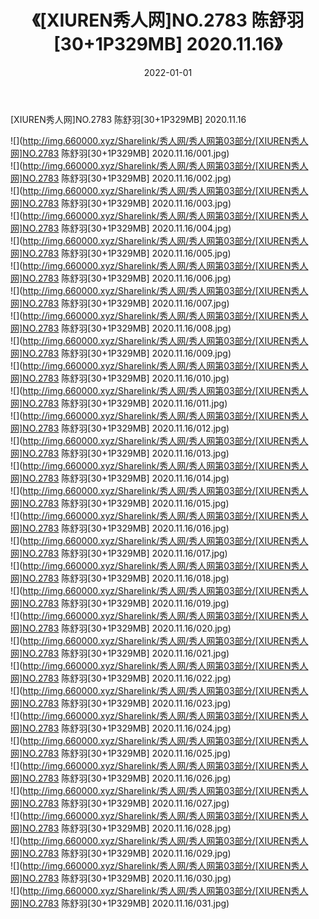 ﻿---
layout: post
title:  《[XIUREN秀人网]NO.2783 陈舒羽[30+1P329MB] 2020.11.16》
date:   2022-01-01
img: http://img.660000.xyz/Sharelink/秀人网/秀人网第03部分/[XIUREN秀人网]NO.2783 陈舒羽[30+1P329MB] 2020.11.16/000.jpg
categories: [美女, 清纯, 唯美]
---

[XIUREN秀人网]NO.2783 陈舒羽[30+1P329MB] 2020.11.16

 ![](http://img.660000.xyz/Sharelink/秀人网/秀人网第03部分/[XIUREN秀人网]NO.2783 陈舒羽[30+1P329MB] 2020.11.16/001.jpg) <br>![](http://img.660000.xyz/Sharelink/秀人网/秀人网第03部分/[XIUREN秀人网]NO.2783 陈舒羽[30+1P329MB] 2020.11.16/002.jpg) <br>![](http://img.660000.xyz/Sharelink/秀人网/秀人网第03部分/[XIUREN秀人网]NO.2783 陈舒羽[30+1P329MB] 2020.11.16/003.jpg) <br>![](http://img.660000.xyz/Sharelink/秀人网/秀人网第03部分/[XIUREN秀人网]NO.2783 陈舒羽[30+1P329MB] 2020.11.16/004.jpg) <br>![](http://img.660000.xyz/Sharelink/秀人网/秀人网第03部分/[XIUREN秀人网]NO.2783 陈舒羽[30+1P329MB] 2020.11.16/005.jpg) <br>![](http://img.660000.xyz/Sharelink/秀人网/秀人网第03部分/[XIUREN秀人网]NO.2783 陈舒羽[30+1P329MB] 2020.11.16/006.jpg) <br>![](http://img.660000.xyz/Sharelink/秀人网/秀人网第03部分/[XIUREN秀人网]NO.2783 陈舒羽[30+1P329MB] 2020.11.16/007.jpg) <br>![](http://img.660000.xyz/Sharelink/秀人网/秀人网第03部分/[XIUREN秀人网]NO.2783 陈舒羽[30+1P329MB] 2020.11.16/008.jpg) <br>![](http://img.660000.xyz/Sharelink/秀人网/秀人网第03部分/[XIUREN秀人网]NO.2783 陈舒羽[30+1P329MB] 2020.11.16/009.jpg) <br>![](http://img.660000.xyz/Sharelink/秀人网/秀人网第03部分/[XIUREN秀人网]NO.2783 陈舒羽[30+1P329MB] 2020.11.16/010.jpg) <br>![](http://img.660000.xyz/Sharelink/秀人网/秀人网第03部分/[XIUREN秀人网]NO.2783 陈舒羽[30+1P329MB] 2020.11.16/011.jpg) <br>![](http://img.660000.xyz/Sharelink/秀人网/秀人网第03部分/[XIUREN秀人网]NO.2783 陈舒羽[30+1P329MB] 2020.11.16/012.jpg) <br>![](http://img.660000.xyz/Sharelink/秀人网/秀人网第03部分/[XIUREN秀人网]NO.2783 陈舒羽[30+1P329MB] 2020.11.16/013.jpg) <br>![](http://img.660000.xyz/Sharelink/秀人网/秀人网第03部分/[XIUREN秀人网]NO.2783 陈舒羽[30+1P329MB] 2020.11.16/014.jpg) <br>![](http://img.660000.xyz/Sharelink/秀人网/秀人网第03部分/[XIUREN秀人网]NO.2783 陈舒羽[30+1P329MB] 2020.11.16/015.jpg) <br>![](http://img.660000.xyz/Sharelink/秀人网/秀人网第03部分/[XIUREN秀人网]NO.2783 陈舒羽[30+1P329MB] 2020.11.16/016.jpg) <br>![](http://img.660000.xyz/Sharelink/秀人网/秀人网第03部分/[XIUREN秀人网]NO.2783 陈舒羽[30+1P329MB] 2020.11.16/017.jpg) <br>![](http://img.660000.xyz/Sharelink/秀人网/秀人网第03部分/[XIUREN秀人网]NO.2783 陈舒羽[30+1P329MB] 2020.11.16/018.jpg) <br>![](http://img.660000.xyz/Sharelink/秀人网/秀人网第03部分/[XIUREN秀人网]NO.2783 陈舒羽[30+1P329MB] 2020.11.16/019.jpg) <br>![](http://img.660000.xyz/Sharelink/秀人网/秀人网第03部分/[XIUREN秀人网]NO.2783 陈舒羽[30+1P329MB] 2020.11.16/020.jpg) <br>![](http://img.660000.xyz/Sharelink/秀人网/秀人网第03部分/[XIUREN秀人网]NO.2783 陈舒羽[30+1P329MB] 2020.11.16/021.jpg) <br>![](http://img.660000.xyz/Sharelink/秀人网/秀人网第03部分/[XIUREN秀人网]NO.2783 陈舒羽[30+1P329MB] 2020.11.16/022.jpg) <br>![](http://img.660000.xyz/Sharelink/秀人网/秀人网第03部分/[XIUREN秀人网]NO.2783 陈舒羽[30+1P329MB] 2020.11.16/023.jpg) <br>![](http://img.660000.xyz/Sharelink/秀人网/秀人网第03部分/[XIUREN秀人网]NO.2783 陈舒羽[30+1P329MB] 2020.11.16/024.jpg) <br>![](http://img.660000.xyz/Sharelink/秀人网/秀人网第03部分/[XIUREN秀人网]NO.2783 陈舒羽[30+1P329MB] 2020.11.16/025.jpg) <br>![](http://img.660000.xyz/Sharelink/秀人网/秀人网第03部分/[XIUREN秀人网]NO.2783 陈舒羽[30+1P329MB] 2020.11.16/026.jpg) <br>![](http://img.660000.xyz/Sharelink/秀人网/秀人网第03部分/[XIUREN秀人网]NO.2783 陈舒羽[30+1P329MB] 2020.11.16/027.jpg) <br>![](http://img.660000.xyz/Sharelink/秀人网/秀人网第03部分/[XIUREN秀人网]NO.2783 陈舒羽[30+1P329MB] 2020.11.16/028.jpg) <br>![](http://img.660000.xyz/Sharelink/秀人网/秀人网第03部分/[XIUREN秀人网]NO.2783 陈舒羽[30+1P329MB] 2020.11.16/029.jpg) <br>![](http://img.660000.xyz/Sharelink/秀人网/秀人网第03部分/[XIUREN秀人网]NO.2783 陈舒羽[30+1P329MB] 2020.11.16/030.jpg) <br>![](http://img.660000.xyz/Sharelink/秀人网/秀人网第03部分/[XIUREN秀人网]NO.2783 陈舒羽[30+1P329MB] 2020.11.16/031.jpg) <br>